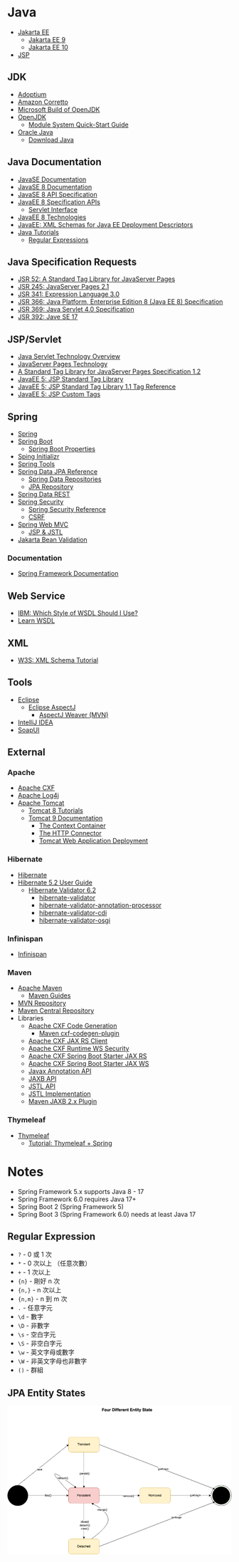 # Java

- [Jakarta EE](https://jakarta.ee)
    - [Jakarta EE 9](https://jakarta.ee/release/9/)
    - [Jakarta EE 10](https://jakarta.ee/release/10/)
- [JSP](https://jcp.org/en/home/index)

## JDK

- [Adoptium](https://adoptium.net)
- [Amazon Corretto](https://aws.amazon.com/tw/corretto/)
- [Microsoft Build of OpenJDK](https://www.microsoft.com/openjdk)
- [OpenJDK](https://openjdk.org/)
    - [Module System Quick-Start Guide](https://openjdk.org/projects/jigsaw/quick-start)
- [Oracle Java](https://www.oracle.com/java/)
    - [Download Java](https://www.oracle.com/my/java/technologies/downloads/)

## Java Documentation

- [JavaSE Documentation](https://docs.oracle.com/en/java/javase/index.html)
- [JavaSE 8 Documentation](https://docs.oracle.com/javase/8/docs/)
- [JavaSE 8 API Specification](https://docs.oracle.com/javase/8/docs/api/index.html)
- [JavaEE 8 Specification APIs](https://javaee.github.io/javaee-spec/javadocs/)
    - [Servlet Interface](https://javaee.github.io/javaee-spec/javadocs/javax/servlet/Servlet.html)
- [JavaEE 8 Technologies](https://www.oracle.com/java/technologies/java-ee-8.html)
- [JavaEE: XML Schemas for Java EE Deployment Descriptors](https://www.oracle.com/webfolder/technetwork/jsc/xml/ns/javaee/index.html)
- [Java Tutorials](https://docs.oracle.com/javase/tutorial/)
  - [Regular Expressions](https://docs.oracle.com/javase/tutorial/essential/regex/)

## Java Specification Requests

- [JSR 52: A Standard Tag Library for JavaServer Pages](https://jcp.org/en/jsr/detail?id=52)
- [JSR 245: JavaServer Pages 2.1](https://jcp.org/en/jsr/detail?id=245)
- [JSR 341: Expression Language 3.0](https://jcp.org/en/jsr/detail?id=341)
- [JSR 366: Java Platform, Enterprise Edition 8 (Java EE 8) Specification](https://www.jcp.org/en/jsr/detail?id=366)
- [JSR 369: Java Servlet 4.0 Specification](https://jcp.org/en/jsr/detail?id=369)
- [JSR 392: Jave SE 17](https://www.jcp.org/en/jsr/detail?id=392)

## JSP/Servlet

- [Java Servlet Technology Overview](https://www.oracle.com/java/technologies/servlet-technology.html)
- [JavaServer Pages Technology](https://www.oracle.com/java/technologies/jspt.html)
- [A Standard Tag Library for JavaServer Pages Specification 1.2](https://download.oracle.com/otndocs/jcp/jstl-1.2-mrel2-oth-JSpec/)
- [JavaEE 5: JSP Standard Tag Library](https://docs.oracle.com/javaee/5/tutorial/doc/bnakc.html)
- [JavaEE 5: JSP Standard Tag Library 1.1 Tag Reference](https://docs.oracle.com/javaee/5/jstl/1.1/docs/tlddocs/)
- [JavaEE 5: JSP Custom Tags](https://docs.oracle.com/javaee/5/tutorial/doc/bnalj.html)

## Spring

- [Spring](https://spring.io/)
- [Spring Boot](https://spring.io/projects/spring-boot)
    - [Spring Boot Properties](https://docs.spring.io/spring-boot/docs/current/reference/html/application-properties.html)
- [Sping Initializr](https://start.spring.io/)
- [Spring Tools](https://spring.io/tools)
- [Spring Data JPA Reference](https://docs.spring.io/spring-data/jpa/docs/current/reference/html/)
    - [Spring Data Repositories](https://docs.spring.io/spring-data/jpa/docs/current/reference/html/#repositories)
    - [JPA Repository](https://docs.spring.io/spring-data/jpa/docs/current/api/org/springframework/data/jpa/repository/JpaRepository.html)
- [Spring Data REST](https://spring.io/projects/spring-data-rest)
- [Spring Security](https://docs.spring.io/spring-security/reference/)
    - [Spring Security Reference](https://docs.spring.io/spring-security/site/docs/4.2.3.RELEASE/reference/htmlsingle/)
    - [CSRF](https://owasp.org/www-community/attacks/csrf)
- [Spring Web MVC](https://docs.spring.io/spring-framework/docs/5.0.2.RELEASE/spring-framework-reference/web.html#mvc)
    - [JSP & JSTL](https://docs.spring.io/spring-framework/docs/5.0.2.RELEASE/spring-framework-reference/web.html#mvc-view-jsp)   
- [Jakarta Bean Validation](https://beanvalidation.org/)     

### Documentation

- [Spring Framework Documentation](https://docs.spring.io/spring-framework/reference/)

## Web Service
- [IBM: Which Style of WSDL Should I Use?](https://developer.ibm.com/articles/ws-whichwsdl/)
- [Learn WSDL](https://www.tutorialspoint.com/wsdl/index.htm)

## XML

- [W3S: XML Schema Tutorial](https://www.w3schools.com/xml/schema_intro.asp)

## Tools

- [Eclipse](https://www.eclipse.org/downloads/)
    - [Eclipse AspectJ](https://www.eclipse.org/aspectj/)
        - [AspectJ Weaver (MVN)](https://mvnrepository.com/artifact/org.aspectj/aspectjweaver)
- [IntelliJ IDEA](https://www.jetbrains.com/idea/)
- [SoapUI](https://www.soapui.org/)

## External

### Apache

- [Apache CXF](https://cxf.apache.org/)
- [Apache Log4j](https://logging.apache.org/log4j/2.x/)
- [Apache Tomcat](https://tomcat.apache.org/)
    - [Tomcat 8 Tutorials](http://www.avajava.com/tutorials/categories/tomcat)
    - [Tomcat 9 Documentation](https://tomcat.apache.org/tomcat-9.0-doc/)
        - [The Context Container](https://tomcat.apache.org/tomcat-9.0-doc/config/context.html)
        - [The HTTP Connector](https://tomcat.apache.org/tomcat-9.0-doc/config/http.html)
        - [Tomcat Web Application Deployment](https://tomcat.apache.org/tomcat-9.0-doc/deployer-howto.html)

### Hibernate

- [Hibernate](https://hibernate.org/)
- [Hibernate 5.2 User Guide](https://docs.jboss.org/hibernate/orm/5.2/userguide/html_single/Hibernate_User_Guide.html)
  - [Hibernate Validator 6.2](https://hibernate.org/validator/releases/6.2/)
    - [hibernate-validator](https://search.maven.org/artifact/org.hibernate.validator/hibernate-validator/6.2.5.Final/jar)
    - [hibernate-validator-annotation-processor](https://search.maven.org/artifact/org.hibernate.validator/hibernate-validator-annotation-processor/6.2.5.Final/jar)
    - [hibernate-validator-cdi](https://search.maven.org/artifact/org.hibernate.validator/hibernate-validator-cdi/6.2.5.Final/jar)
    - [hibernate-validator-osgi](https://search.maven.org/artifact/org.hibernate.validator/hibernate-validator-osgi/6.2.5.Final/jar)    

### Infinispan

- [Infinispan](https://infinispan.org/)

### Maven

- [Apache Maven](https://maven.apache.org)
    - [Maven Guides](https://maven.apache.org/guides/)
- [MVN Repository](https://mvnrepository.com/)
- [Maven Central Repository](https://central.sonatype.com/?smo=true)    
- Libraries
    - [Apache CXF Code Generation](https://mvnrepository.com/artifact/org.apache.cxf/cxf-codegen-plugin)
        - [Maven cxf-codegen-plugin](https://cxf.apache.org/docs/maven-cxf-codegen-plugin-wsdl-to-java.html)
    - [Apache CXF JAX RS Client](https://mvnrepository.com/artifact/org.apache.cxf/cxf-rt-rs-client)
    - [Apache CXF Runtime WS Security](https://mvnrepository.com/artifact/org.apache.cxf/cxf-rt-ws-security)
    - [Apache CXF Spring Boot Starter JAX RS](https://mvnrepository.com/artifact/org.apache.cxf/cxf-spring-boot-starter-jaxrs)
    - [Apache CXF Spring Boot Starter JAX WS](https://mvnrepository.com/artifact/org.apache.cxf/cxf-spring-boot-starter-jaxws)        
    - [Javax Annotation API](https://mvnrepository.com/artifact/javax.annotation/javax.annotation-api/1.3.2)
    - [JAXB API](https://mvnrepository.com/artifact/javax.xml.bind/jaxb-api)
    - [JSTL API](https://mvnrepository.com/artifact/javax.servlet.jsp.jstl/javax.servlet.jsp.jstl-api/1.2.1)
    - [JSTL Implementation](https://mvnrepository.com/artifact/org.glassfish.web/javax.servlet.jsp.jstl/1.2.1)
    - [Maven JAXB 2.x Plugin](https://mvnrepository.com/artifact/org.jvnet.jaxb2.maven2/maven-jaxb2-plugin)

### Thymeleaf

- [Thymeleaf](https://www.thymeleaf.org)
    - [Tutorial: Thymeleaf + Spring](https://www.thymeleaf.org/doc/tutorials/3.0/thymeleafspring.html)

# Notes

- Spring Framework 5.x supports Java 8 - 17
- Spring Framework 6.0 requires Java 17+
- Spring Boot 2 (Spring Framework 5)
- Spring Boot 3 (Spring Framework 6.0) needs at least Java 17

## Regular Expression

- `?` - 0 或 1 次
- `*` - 0 次以上 （任意次數）
- `+` - 1 次以上
- `{n}` - 剛好 n 次
- `{n,}` - n 次以上
- `{n,m}` - n 到 m 次
- `.` - 任意字元
- `\d` - 數字
- `\D` - 非數字
- `\s` - 空白字元
- `\S` - 非空白字元
- `\w` - 英文字母或數字
- `\W` - 非英文字母也非數字
-  `()` - 群組

## JPA Entity States

![image](img/Entity_States.png)    